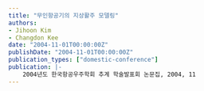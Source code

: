 ```yaml
---
title: "무인항공기의 지상활주 모델링"
authors:
- Jihoon Kim
- Changdon Kee
date: "2004-11-01T00:00:00Z"
publishDate: "2004-11-01T00:00:00Z"
publication_types: ["domestic-conference"]
publication: |-
    2004년도 한국항공우주학회 추계 학술발표회 논문집, 2004, 11
---
```

